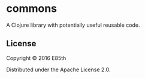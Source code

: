 # commons

A Clojure library with potentially useful reusable code.

## License

Copyright © 2016 E85th

Distributed under the Apache License 2.0.
